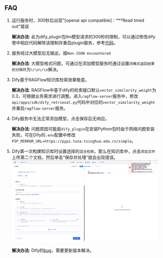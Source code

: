 ## FAQ

1. 运行服务时，300秒后出现"[openai api compatible]：***Read tmed out"错误

    **解决办法**: 此为dify_plugin包llm模型请求的300秒的限制，可以通过修改dify卷中相应代码解除该限制并重启plugin服务，参考[代码](https://github.com/langgenius/dify-plugin-sdks/blob/main/python/dify_plugin/interfaces/model/openai_compatible/llm.py#L471)。

2. 服务经过大模型后无输出，报`Non-JSON encountered`

    **解决办法**: 大模型格式问题，可通过在添加模型服务时通过设置`流模式返回结果的分隔符`为`\r\n\r\n`解决。

3. Dify基于RAGFlow知识库检索效果极差。

    **解决办法**: RAGFlow中基于dify的检索接口默认`vector_similarity_weight`为0.3，可根据业务需求进行调整。进入`ragflow-server`服务中，修改`api/apps/sdk/dify_retrieval.py`代码中对应的`vector_similarity_weight`并重启`ragflow-server`服务。

4. Dify服务中无法正常添加模型，点击保存后无响应。

    **解决办法**: 问题原因可能是`dify_plugin`在安装Python包时由于网络问题安装失败，可在Dify的`.env`配置中修改`PIP_MIRROR_URL=https://pypi.tuna.tsinghua.edu.cn/simple`。

5. Dify第一次构建知识库时设置选择的`混合检索`，那么在知识库中，点击`添加文件`上传第二个文档，然后单击“保存并处理”就会出现错误。
    ![图片](../images/rag/rag-error.png)

    **解决办法**: Dify的[bug](https://github.com/langgenius/dify/pull/16503)，需要更新版本解决。
